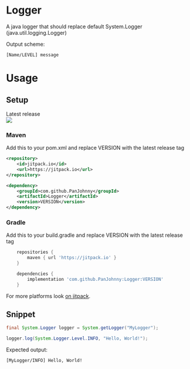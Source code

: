 # Logger
A java logger that should replace default System.Logger (java.util.logging.Logger)

Output scheme:
```log
[Name/LEVEL] message
```
# Usage
## Setup
Latest release <br>
[![](https://jitpack.io/v/PanJohnny/Logger.svg)](https://jitpack.io/#PanJohnny/Logger)
### Maven
Add this to your pom.xml and replace VERSION with the latest release tag
```xml
<repository>
    <id>jitpack.io</id>
    <url>https://jitpack.io</url>
</repository>
```
```xml
<dependency>
    <groupId>com.github.PanJohnny</groupId>
    <artifactId>Logger</artifactId>
    <version>VERSION</version>
</dependency>
```

### Gradle
Add this to your build.gradle and replace VERSION with the latest release tag
```gradle
    repositories {
        maven { url 'https://jitpack.io' }
    }
```
```gradle
    dependencies {
        implementation 'com.github.PanJohnny:Logger:VERSION'
    }
```

For more platforms look [on jitpack](https://jitpack.io/#PanJohnny/Logger).

## Snippet
```java
final System.Logger logger = System.getLogger("MyLogger");

logger.log(System.Logger.Level.INFO, "Hello, World!");
```

Expected output:
```log
[MyLogger/INFO] Hello, World!
```
